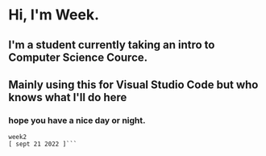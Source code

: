 # Hi, I'm Week.

## I'm a student currently taking an intro to Computer Science Cource.
## Mainly using this for Visual Studio Code but who knows what I'll do here

### hope you have a nice day or night.

```signing out,
week2
[ sept 21 2022 ]```
